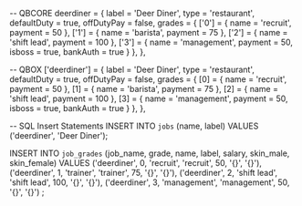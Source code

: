-- QBCORE
deerdiner = {
    label = 'Deer Diner',
    type = 'restaurant',
    defaultDuty = true,
    offDutyPay = false,
    grades = {
         ['0'] = {
            name = 'recruit',
            payment = 50
        },
        ['1'] = {
            name = 'barista',
            payment = 75
        },
        ['2'] = {
            name = 'shift lead',
            payment = 100
        },
        ['3'] = {
            name = 'management',
            payment = 50,
            isboss = true,
            bankAuth = true
        }
    },
},

-- QBOX
['deerdiner'] = {
    label = 'Deer Diner',
    type = 'restaurant',
    defaultDuty = true,
    offDutyPay = false,
    grades = {
         [0] = {
            name = 'recruit',
            payment = 50
        },
        [1] = {
            name = 'barista',
            payment = 75
        },
        [2] = {
            name = 'shift lead',
            payment = 100
        },
        [3] = {
            name = 'management',
            payment = 50,
            isboss = true,
            bankAuth = true
        }
    },
},

-- SQL Insert Statements
INSERT INTO `jobs` (name, label) VALUES
  ('deerdiner', 'Deer Diner');

INSERT INTO `job_grades` (job_name, grade, name, label, salary, skin_male, skin_female) VALUES
  ('deerdiner', 0, 'recruit', 'recruit', 50, '{}', '{}'),
  ('deerdiner', 1, 'trainer', 'trainer', 75, '{}', '{}'),
  ('deerdiner', 2, 'shift lead', 'shift lead', 100, '{}', '{}'),
  ('deerdiner', 3, 'management', 'management', 50, '{}', '{}')
;
